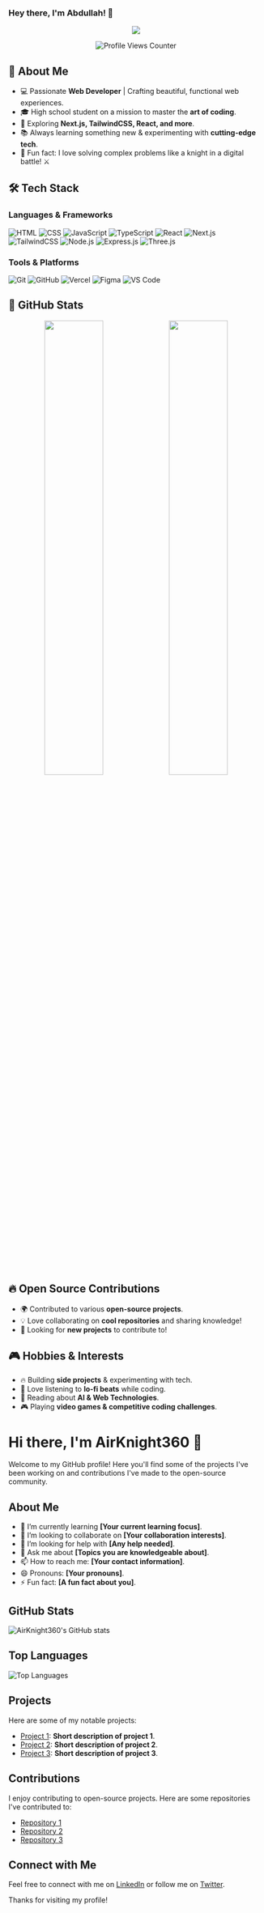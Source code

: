 ### Hey there, I'm **Abdullah**! 🚀


<p align="center">
  <img src="https://readme-typing-svg.herokuapp.com?font=Fira+Code&pause=1000&color=00E7FF&center=true&vCenter=true&width=500&lines=Web+Developer+%7C+Tech+Enthusiast;UI/UX+Designer+%7C+Problem+Solver;Building+cool+stuff+%F0%9F%9A%80"/>
</p>

<p align="center">
  <img src="https://komarev.com/ghpvc/?username=YourGitHubUsername&label=Profile+Views&color=blue&style=flat-square" alt="Profile Views Counter" />
</p>

## 🚀 About Me

- 💻 Passionate **Web Developer** | Crafting beautiful, functional web experiences.
- 🎓 High school student on a mission to master the **art of coding**.
- 🌌 Exploring **Next.js, TailwindCSS, React, and more**.
- 📚 Always learning something new & experimenting with **cutting-edge tech**.
- 🎯 Fun fact: I love solving complex problems like a knight in a digital battle! ⚔️

## 🛠 Tech Stack

### **Languages & Frameworks**
![HTML](https://img.shields.io/badge/HTML5-E34F26?style=for-the-badge&logo=html5&logoColor=white)
![CSS](https://img.shields.io/badge/CSS3-1572B6?style=for-the-badge&logo=css3&logoColor=white)
![JavaScript](https://img.shields.io/badge/JavaScript-F7DF1E?style=for-the-badge&logo=javascript&logoColor=black)
![TypeScript](https://img.shields.io/badge/TypeScript-3178C6?style=for-the-badge&logo=typescript&logoColor=white)
![React](https://img.shields.io/badge/React-61DAFB?style=for-the-badge&logo=react&logoColor=black)
![Next.js](https://img.shields.io/badge/Next.js-000000?style=for-the-badge&logo=next.js&logoColor=white)
![TailwindCSS](https://img.shields.io/badge/TailwindCSS-38B2AC?style=for-the-badge&logo=tailwind-css&logoColor=white)
![Node.js](https://img.shields.io/badge/Node.js-339933?style=for-the-badge&logo=node.js&logoColor=white)
![Express.js](https://img.shields.io/badge/Express.js-000000?style=for-the-badge&logo=express&logoColor=white)
![Three.js](https://img.shields.io/badge/Three.js-000000?style=for-the-badge&logo=three.js&logoColor=white)

### **Tools & Platforms**
![Git](https://img.shields.io/badge/Git-F05032?style=for-the-badge&logo=git&logoColor=white)
![GitHub](https://img.shields.io/badge/GitHub-181717?style=for-the-badge&logo=github&logoColor=white)
![Vercel](https://img.shields.io/badge/Vercel-000000?style=for-the-badge&logo=vercel&logoColor=white)
![Figma](https://img.shields.io/badge/Figma-F24E1E?style=for-the-badge&logo=figma&logoColor=white)
![VS Code](https://img.shields.io/badge/VS%20Code-007ACC?style=for-the-badge&logo=visual-studio-code&logoColor=white)

## 🌟 GitHub Stats

<p align="center">
  <img src="https://github-readme-stats.vercel.app/api?username= AirKnight&show_icons=true&theme=tokyonight" width="48%" />
  <img src="https://github-readme-streak-stats.herokuapp.com/?userAirKnight&theme=tokyonight" width="48%" />
</p>

## 🔥 Open Source Contributions

- 🌍 Contributed to various **open-source projects**.
- 💡 Love collaborating on **cool repositories** and sharing knowledge!
- 🚀 Looking for **new projects** to contribute to!

## 🎮 Hobbies & Interests

- 🔥 Building **side projects** & experimenting with tech.
- 🎵 Love listening to **lo-fi beats** while coding.
- 📖 Reading about **AI & Web Technologies**.
- 🎮 Playing **video games & competitive coding challenges**.






# Hi there, I'm AirKnight360 👋

Welcome to my GitHub profile! Here you'll find some of the projects I've been working on and contributions I've made to the open-source community.

## About Me

- 🌱 I’m currently learning __[Your current learning focus]__.
- 👯 I’m looking to collaborate on __[Your collaboration interests]__.
- 🤔 I’m looking for help with __[Any help needed]__.
- 💬 Ask me about __[Topics you are knowledgeable about]__.
- 📫 How to reach me: __[Your contact information]__.
- 😄 Pronouns: __[Your pronouns]__.
- ⚡ Fun fact: __[A fun fact about you]__.

## GitHub Stats

![AirKnight360's GitHub stats](https://github-readme-stats.vercel.app/api?username=AirKnight360&show_icons=true&theme=radical)

## Top Languages

![Top Languages](https://github-readme-stats.vercel.app/api/top-langs/?username=AirKnight360&layout=compact&theme=radical)

## Projects

Here are some of my notable projects:

- [Project 1](https://github.com/AirKnight360/project1): __Short description of project 1__.
- [Project 2](https://github.com/AirKnight360/project2): __Short description of project 2__.
- [Project 3](https://github.com/AirKnight360/project3): __Short description of project 3__.

## Contributions

I enjoy contributing to open-source projects. Here are some repositories I've contributed to:

- [Repository 1](https://github.com/example/repo1)
- [Repository 2](https://github.com/example/repo2)
- [Repository 3](https://github.com/example/repo3)

## Connect with Me

Feel free to connect with me on [LinkedIn](https://www.linkedin.com/in/your-profile) or follow me on [Twitter](https://twitter.com/your-profile).

Thanks for visiting my profile!